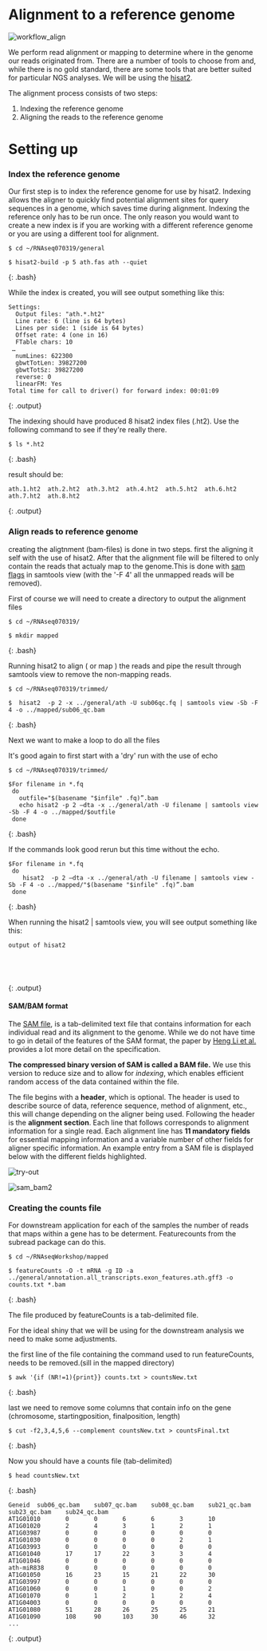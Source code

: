
# Alignment to a reference genome

![workflow_align](../img/variant_calling_workflow_align.png)

We perform read alignment or mapping to determine where in the genome our reads originated from. There are a number of tools to
choose from and, while there is no gold standard, there are some tools that are better suited for particular NGS analyses. We will be
using the [hisat2](http://ccb.jhu.edu/software/hisat2/index.shtml).

The alignment process consists of two steps:

1. Indexing the reference genome
2. Aligning the reads to the reference genome


# Setting up



### Index the reference genome
Our first step is to index the reference genome for use by hisat2. Indexing allows the aligner to quickly find potential alignment sites for query sequences in a genome, which saves time during alignment. Indexing the reference only has to be run once. The only reason you would want to create a new index is if you are working with a different reference genome or you are using a different tool for alignment.

~~~
$ cd ~/RNAseq070319/general

$ hisat2-build -p 5 ath.fas ath --quiet

~~~
{: .bash}

While the index is created, you will see output something like this:

~~~
Settings:
  Output files: "ath.*.ht2"
  Line rate: 6 (line is 64 bytes)
  Lines per side: 1 (side is 64 bytes)
  Offset rate: 4 (one in 16)
  FTable chars: 10
 …
  numLines: 622300
  gbwtTotLen: 39827200
  gbwtTotSz: 39827200
  reverse: 0
  linearFM: Yes
Total time for call to driver() for forward index: 00:01:09

~~~
{: .output}


The indexing should have produced 8 hisat2 index files (.ht2). Use the following command to see if they're really there.

~~~
$ ls *.ht2
~~~
{: .bash}

result should be:
~~~
ath.1.ht2  ath.2.ht2  ath.3.ht2  ath.4.ht2  ath.5.ht2  ath.6.ht2  ath.7.ht2  ath.8.ht2
~~~
{: .output}



### Align reads to reference genome

creating the aligtnment (bam-files) is done in two steps. first the aligning it self with the use of hisat2. After that the alignment file will be filtered to only contain the reads that actualy map to the genome.This is done with [sam flags](https://broadinstitute.github.io/picard/explain-flags.html) in samtools view (with the '-F 4' all the unmapped reads will be removed).   

First of course we will need to create a directory to output the alignment files 

~~~
$ cd ~/RNAseq070319/

$ mkdir mapped
~~~
{: .bash}


Running hisat2 to align ( or map ) the reads and pipe the result through samtools view to remove the non-mapping reads.

~~~
$ cd ~/RNAseq070319/trimmed/

$  hisat2  -p 2 -x ../general/ath -U sub06qc.fq | samtools view -Sb -F 4 -o ../mapped/sub06_qc.bam
~~~
{: .bash}


Next we want to make a loop to do all the files

It's good again to first start with a 'dry' run with the use of echo

~~~
$ cd ~/RNAseq070319/trimmed/

$For filename in *.fq
 do
   outfile="$(basename "$infile" .fq)”.bam
   echo hisat2 -p 2 —dta -x ../general/ath -U filename | samtools view -Sb -F 4 -o ../mapped/$outfile
 done
~~~
{: .bash}

If the commands look good rerun but this time without the echo.

~~~
$For filename in *.fq
 do
    hisat2  -p 2 —dta -x ../general/ath -U filename | samtools view -Sb -F 4 -o ../mapped/"$(basename "$infile" .fq)”.bam
 done
~~~
{: .bash}

When running the hisat2 | samtools view, you will see output something like this:

~~~
output of hisat2





~~~
{: .output}


#### SAM/BAM format
The [SAM file](https://github.com/adamfreedman/knowyourdata-genomics/blob/gh-pages/lessons/01-know_your_data.md#aligned-reads-sam),
is a tab-delimited text file that contains information for each individual read and its alignment to the genome. While we do not 
have time to go in detail of the features of the SAM format, the paper by 
[Heng Li et al.](http://bioinformatics.oxfordjournals.org/content/25/16/2078.full) provides a lot more detail on the specification.

**The compressed binary version of SAM is called a BAM file.** We use this version to reduce size and to allow for *indexing*, which enables efficient random access of the data contained within the file.

The file begins with a **header**, which is optional. The header is used to describe source of data, reference sequence, method of
alignment, etc., this will change depending on the aligner being used. Following the header is the **alignment section**. Each line
that follows corresponds to alignment information for a single read. Each alignment line has **11 mandatory fields** for essential
mapping information and a variable number of other fields for aligner specific information. An example entry from a SAM file is 
displayed below with the different fields highlighted.

![try-out](../assets/img/lc-icon-black.png "first")


![sam_bam2](../img/sam_bam3.png)



### Creating the counts file

For downstream application for each of the samples the number of reads that maps within a gene has to be determent.
Featurecounts from the subread package can do this. 


~~~
$ cd ~/RNAseqWorkshop/mapped

$ featureCounts -O -t mRNA -g ID -a ../general/annotation.all_transcripts.exon_features.ath.gff3 -o counts.txt *.bam
~~~
{: .bash}


The file produced by featureCounts is a tab-delimited file.

For the ideal shiny that we will be using for the downstream analysis we need to make some adjustments.

the first line of the file containing the command used to run featureCounts, needs to be removed.(sill in the mapped directory)

~~~
$ awk '{if (NR!=1){print}} counts.txt > countsNew.txt
~~~
{: .bash}


last we need to remove some columns that contain info on the gene (chromosome, startingposition, finalposition, length)

~~~
$ cut -f2,3,4,5,6 --complement countsNew.txt > countsFinal.txt
~~~
{: .bash}


Now you should have a counts file (tab-delimited) 

~~~
$ head countsNew.txt
~~~
{: .bash}

~~~
Geneid  sub06_qc.bam    sub07_qc.bam    sub08_qc.bam    sub21_qc.bam    sub23_qc.bam    sub24_qc.bam
AT1G01010       0       0       6       6       3       10
AT1G01020       2       4       3       1       2       1
AT1G03987       0       0       0       0       0       0
AT1G01030       0       0       0       0       2       1
AT1G03993       0       0       0       0       0       0
AT1G01040       17      17      22      3       3       4
AT1G01046       0       0       0       0       0       0
ath-miR838      0       0       0       0       0       0
AT1G01050       16      23      15      21      22      30
AT1G03997       0       0       0       0       0       0
AT1G01060       0       0       1       0       0       2
AT1G01070       0       1       2       1       2       4
AT1G04003       0       0       0       0       0       0
AT1G01080       51      28      26      25      25      21
AT1G01090       108     90      103     30      46      32
...
~~~
{: .output}
